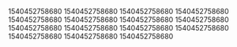 1540452758680
1540452758680
1540452758680
1540452758680
1540452758680
1540452758680
1540452758680
1540452758680
1540452758680
1540452758680
1540452758680
1540452758680
1540452758680
1540452758680
1540452758680